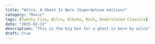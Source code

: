 ```yaml
---
title: "Wilco, A Ghost Is Born (Superdeluxe edition)"
category: "Music"
tags: [Twenty Five, Wilco, Albums, Rock, Understated Classics]
date: "2025-02-13"
description: "This is the big box for a ghost is born by wilco"
draft: true
---
```

